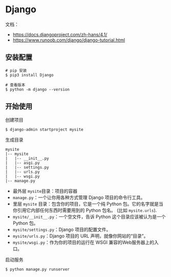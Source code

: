 # Django

文档：

- https://docs.djangoproject.com/zh-hans/4.1/
- https://www.runoob.com/django/django-tutorial.html

## 安装配置

```shell l
# pip 安装
$ pip3 install Django

# 查看版本
$ python -m django --version
```

## 开始使用

创建项目

```shell
$ django-admin startproject mysite
```

生成目录

```
mysite
|-- mysite
|   |-- __init__.py
|   |-- asgi.py
|   |-- settings.py
|   |-- urls.py
|   |-- wsgi.py
|-- manage.py
```

- 最外层 `mysite`目录：项目的容器
- `manage.py`：一个让你用各种方式管理 Django 项目的命令行工具。
- 里层 `mysite` 目录：包含你的项目，它是一个纯 Python 包。它的名字就是当你引用它内部任何东西时需要用到的 Python 包名。 (比如 `mysite.urls`).
- `mysite/__init__.py`：一个空文件，告诉 Python 这个目录应该被认为是一个 Python 包。
- `mysite/settings.py`：Django 项目的配置文件。
- `mysite/urls.py`：Django 项目的 URL 声明，就像你网站的“目录”。
- `mysite/wsgi.py`：作为你的项目的运行在 WSGI 兼容的Web服务器上的入口。

启动服务

```shell
$ python manage.py runserver
```

